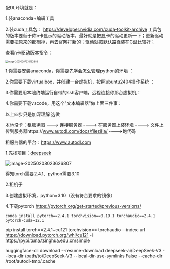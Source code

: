 配DL环境就是：

1.装anaconda+编辑工具

2.装cuda工具包： https://developer.nvidia.com/cuda-toolkit-archive  工具包的版本要低于你n卡显示的驱动版本，最好就是把显卡的驱动更新一下；更新驱动需要把原来的都删掉，再去官网打新的；驱动就按默认路径装在C盘比较好；



查看n卡驱动版本指令：

<img src="https://abigail-1315839746.cos.ap-nanjing.myqcloud.com/typora/image-20250207235132883.png" alt="image-20250207235132883" style="zoom:50%;" /> 



1.你需要安装anaconda，你需要先学会怎么管理python的环境 ：

2.你需要下载virtualbox，并创建一台虚拟机，按照ubuntu2404操作系统 ：

3.你需要用本地终端运行自带的ssh客户端，远程连接你那台虚拟机：

4.你需要下载vscode，用这个"文本编辑器"做上面三件事：

以上四步只是加深理解 选做



本地没卡：租服务器 ---> 连接服务器 ----> 在服务器上装环境 ----> 文件上传到服务器https://www.autodl.com/docs/filezilla/ ---->跑代码



租服务器的平台：https://www.autodl.com

1.先找项目：[deepseek](https://github.com/deepseek-ai/DeepSeek-V3?tab=readme-ov-file#6-how-to-run-locally)



![image-20250208023626807](https://abigail-1315839746.cos.ap-nanjing.myqcloud.com/typora/image-20250208023626807.png)

得知torch需要2.4.1、python需要3.10

2.租机子

3.创建虚拟环境，python=3.10（没有符合要求的镜像）

4.下载pytorch https://pytorch.org/get-started/previous-versions/

```
conda install pytorch==2.4.1 torchvision==0.19.1 torchaudio==2.4.1 pytorch-cuda=12.1
```

pip install torch==2.4.1+cu121 torchvision== torchaudio --index-url https://download.pytorch.org/whl/cu121 -i https://pypi.tuna.tsinghua.edu.cn/simple



huggingface-cli download --resume-download deepseek-ai/DeepSeek-V3 --loca-dir /path/to/DeepSeek-V3 --local-dir-use-symlinks False --cache-dir /root/autodl-tmp/.cache

















